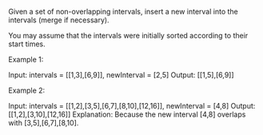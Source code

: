 Given a set of non-overlapping intervals, insert a new interval into the intervals (merge if necessary).

You may assume that the intervals were initially sorted according to their start times.

Example 1:


Input: intervals = [[1,3],[6,9]], newInterval = [2,5]
Output: [[1,5],[6,9]]


Example 2:


Input: intervals = [[1,2],[3,5],[6,7],[8,10],[12,16]], newInterval = [4,8]
Output: [[1,2],[3,10],[12,16]]
Explanation: Because the new interval [4,8] overlaps with [3,5],[6,7],[8,10].
